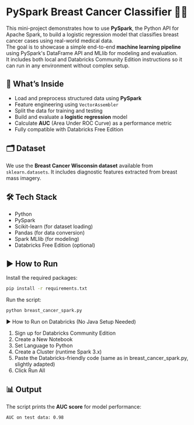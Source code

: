 # PySpark Breast Cancer Classifier 🧠🔥  
This mini-project demonstrates how to use **PySpark**, the Python API for Apache Spark, to build a logistic regression model that classifies breast cancer cases using real-world medical data.  
The goal is to showcase a simple end-to-end **machine learning pipeline** using PySpark's DataFrame API and MLlib for modeling and evaluation.  
It includes both local and Databricks Community Edition instructions so it can run in any environment without complex setup.

## 🚀 What’s Inside  
- Load and preprocess structured data using **PySpark**
- Feature engineering using `VectorAssembler`
- Split the data for training and testing
- Build and evaluate a **logistic regression** model
- Calculate **AUC** (Area Under ROC Curve) as a performance metric
- Fully compatible with Databricks Free Edition


## 🗂️ Dataset  
We use the **Breast Cancer Wisconsin dataset** available from `sklearn.datasets`. It includes diagnostic features extracted from breast mass imagery.

## 🛠️ Tech Stack
- Python
- PySpark
- Scikit-learn (for dataset loading)
- Pandas (for data conversion)
- Spark MLlib (for modeling)
- Databricks Free Edition (optional)


## ▶️ How to Run  
Install the required packages:
```bash
pip install -r requirements.txt
```
Run the script:
```bash
python breast_cancer_spark.py
```

▶️ How to Run on Databricks (No Java Setup Needed)
1. Sign up for Databricks Community Edition
2. Create a New Notebook
3. Set Language to Python
4. Create a Cluster (runtime Spark 3.x)
5. Paste the Databricks-friendly code (same as in breast_cancer_spark.py, slightly adapted)
6. Click Run All
   
## 📊 Output  
The script prints the **AUC score** for model performance:
```
AUC on test data: 0.98
```
